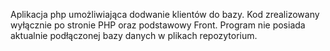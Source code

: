 Aplikacja php umożliwiająca dodwanie klientów do bazy. Kod zrealizowany wyłącznie po stronie PHP oraz podstawowy Front. Program nie posiada aktualnie  podłączonej bazy danych w plikach repozytorium.  
